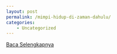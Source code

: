 ```yaml
---
layout: post
permalink: /mimpi-hidup-di-zaman-dahulu/
categories:
    - Uncategorized
---
```


[Baca Selengkapnya](/03)